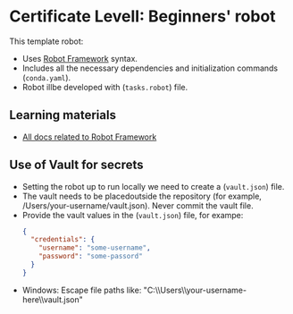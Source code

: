 # Certificate LevelI: Beginners' robot

This template robot:

- Uses [Robot Framework](https://robocorp.com/docs/languages-and-frameworks/robot-framework/basics) syntax.
- Includes all the necessary dependencies and initialization commands (`conda.yaml`).
- Robot illbe developed with (`tasks.robot`) file.

## Learning materials

- [All docs related to Robot Framework](https://robocorp.com/docs/languages-and-frameworks/robot-framework)

## Use of Vault for secrets

- Setting the robot up to run locally we need to create a (`vault.json`) file.
- The vault needs to be placedoutside the repository (for example, /Users/your-username/vault.json). Never commit the vault file.
- Provide the vault values in the (`vault.json`) file, for exampe:
    ```json
    {
      "credentials": {
        "username": "some-username",
        "password": "some-passord"
      }
    }
    ```
 - Windows: Escape file paths like: "C:\\\Users\\\your-username-here\\\vault.json"
